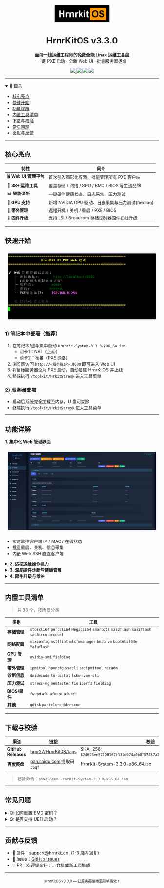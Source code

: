 <!-- GitHub README.md for hrnr27/HrnrKitOS -->
<p align="center">
  <img src="docs/logo.png" alt="HrnrKitOS Logo" width="180"/>
</p>

<h1 align="center">HrnrKitOS v3.3.0</h1>

<p align="center">
  <strong>面向一线运维工程师的免费全能 Linux 运维工具盘</strong><br/>
  一键 PXE 启动 · 全新 Web UI · 批量服务器运维
</p>

<p align="center">
  <a href="https://github.com/hrnr27/HrnrKitOS/releases">
    <img src="https://img.shields.io/github/v/release/hrnr27/HrnrKitOS?style=flat-square&label=Release&logo=github"/>
  </a>
  <a href="https://github.com/hrnr27/HrnrKitOS/blob/main/LICENSE">
    <img src="https://img.shields.io/github/license/hrnr27/HrnrKitOS?style=flat-square&label=License"/>
  </a>
  <img src="https://img.shields.io/badge/ISO-935MB-blue?style=flat-square"/>
  <img src="https://img.shields.io/badge/Platform-x86__64-lightgrey?style=flat-square"/>
</p>

---

<details open>
<summary>📑 目录</summary>

- [核心亮点](#核心亮点)
- [快速开始](#快速开始)
- [功能详解](#功能详解)
- [内置工具清单](#内置工具清单)
- [下载与校验](#下载与校验)
- [常见问题](#常见问题)
- [贡献与反馈](#贡献与反馈)

</details>

---

## 核心亮点
| 特性 | 简介 |
| --- | --- |
| 🖥️ **Web UI 管理平台** | 首次引入图形化界面，批量管理所有 PXE 客户端 |
| 🔧 **38+ 运维工具** | 覆盖存储 / 网络 / GPU / BMC / BIOS 等主流品牌 |
| 📊 **智能诊断** | 一键硬件健康检查、日志采集、压力测试 |
| 🚀 **GPU 支持** | 新增 NVIDIA GPU 驱动、日志采集与压力测试(fieldiag) |
| 🔌 **带外管理** | 远程开机 / 关机 / 重启 / PXE / BIOS |
| 🔄 **固件升级** | 支持 LSI / Broadcom 存储控制器固件在线升级 |

---

## 快速开始
![hrnrkit-hmoe](docs/home.png)
### 1) 笔记本中部署（推荐）

1. 在笔记本/虚拟机中启动 `HrnrKit-System-3.3.0-x86_64.iso`  
   - 网卡1：NAT（上网）  
   - 网卡2：桥接（PXE 网络）
2. 浏览器访问 `http://<服务器IP>:8080` 即可进入 Web UI
3. 将目标服务器设为 PXE 启动，自动加载 HrnrKitOS 并上线
4. 终端执行 `/toolkit/HrkitStresk` 进入工具菜单

### 2) 服务器部署
- 启动后系统完全加载至内存，U 盘可拔除  
- 终端执行 `/toolkit/HrkitStresk` 进入工具菜单

---

## 功能详解

<b>1. 集中化 Web 管理界面</b>

![webui-dashboard](docs/Client.png)

- 实时监控客户端 IP / MAC / 在线状态  
- 批量重启、关机、信息采集  
- 内嵌 Web SSH 直连客户端  


<details>
<summary><b>2. 远程运维操作能力</b></summary>

- 一键硬件资产盘点（CSV 导出）  
- BMC 密码批量重置（支持 iLO / iDRAC / IPMI）  
- 远程电源 & 带外控制（PXE / BIOS / 重启 / 关机）  
</details>

<details>
<summary><b>3. 深度硬件诊断与健康管理</b></summary>

![hardware-test](docs/nvidia_test_done.png)

- 压力测试：CPU / 内存 / 硬盘 / 网络 / GPU  
- 健康分析：SMART / RAID / NIC / BMC  
- 一键日志采集（RAID / GPU / NIC / BMC）+ 关键字搜索  
- 生成标准 RMA 报告  
</details>

<details>
<summary><b>4. 固件升级与维护</b></summary>

![firmware-upgrade](docs/raidupdate.png)

- LSI / Broadcom 存储控制器固件在线升级  
- AMI BIOS 批量刷写（afu / afudos / afuefi）  
</details>

---

## 内置工具清单
> 共 38 个，按场景分类

| 类别 | 工具 |
| --- | --- |
| **存储管理** | `storcli64` `perccli64` `MegaCli64` `smartctl` `sas3flash` `sas2flash` `sas3ircu` `arcconf` |
| **网络配置** | `mlxconfig` `mstflint` `mlxfwmanager` `bnxtnvm` `bootutil64e` `Yafuflash` |
| **GPU 管理** | `nvidia-smi` `fieldiag` |
| **带外管理** | `ipmitool` `hponcfg` `ssacli` `smcipmitool` `racadm` |
| **诊断信息** | `dmidecode` `turbostat` `lshw` `nvme-cli` |
| **压力测试** | `stress-ng` `memtester` `fio` `iperf3` `fieldiag`|
| **BIOS/固件** | `fwupd` `afu` `afudos` `afuefi` |
| **其他** | `gdisk` `partclone` `ddrescue` |

---

## 下载与校验

| 渠道 | 链接 | 校验 |
| --- | --- | --- |
| **GitHub Releases** | [hrnr27/HrnrKitOS/tags](https://github.com/hrnr27/HrnrKitOS/tags) | SHA-256: `824623ee57290167f131d074a0b8737437a266cc8e7c192bc460b047eb20b02e` |
| **百度网盘** | [pan.baidu.com](https://pan.baidu.com/s/1KbVnL3QcYzq6I7MMeqwNjw) 提取码 `3bqf` | HrnrKit-System-3.3.0-x86_64.iso |

> 校验命令：`sha256sum HrnrKit-System-3.3.0-x86_64.iso`

---

## 常见问题
<details>
<summary>Q: 如何重置 BMC 密码？</summary>

A: 在 Web UI 选中目标主机 → 更多操作 → BMC 密码重置。目前支持 Dell、HPE、Supermicro、Lenovo 等主流品牌。
</details>

<details>
<summary>Q: 是否支持 UEFI 启动？</summary>

A: 支持 Legacy BIOS 与 UEFI 双模式启动。
</details>

---

## 贡献与反馈
- 📧 邮件：<support@hrnrkit.cn>（1-3 周内回复）  
- 🐛 Issue：[GitHub Issues](https://github.com/hrnr27/HrnrKitOS/issues)  
- 💡 PR：欢迎提交补丁、文档或新工具集成

---

<p align="center">
  <sub>HrnrKitOS v3.3.0 — 让服务器运维更简单高效！</sub>
</p>
